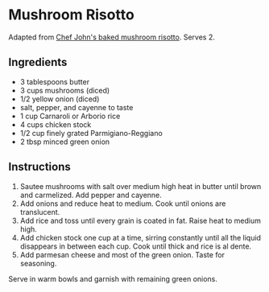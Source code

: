 # Mushroom Risotto

Adapted from [Chef John's baked mushroom risotto](http://foodwishes.blogspot.com/2013/03/baked-mushroom-risotto-why-stir-when.html). Serves 2.

## Ingredients

- 3 tablespoons butter
- 3 cups mushrooms (diced)
- 1/2 yellow onion (diced)
- salt, pepper, and cayenne to taste
- 1 cup Carnaroli or Arborio rice
- 4 cups chicken stock
- 1/2 cup finely grated Parmigiano-Reggiano
- 2 tbsp minced green onion

## Instructions

1. Sautee mushrooms with salt over medium high heat in butter until brown and carmelized. Add pepper and cayenne.
2. Add onions and reduce heat to medium. Cook until onions are translucent.
3. Add rice and toss until every grain is coated in fat. Raise heat to medium high.
4. Add chicken stock one cup at a time, sirring constantly until all the liquid disappears in between each cup. Cook until thick and rice is al dente. 
5. Add parmesan cheese and most of the green onion. Taste for seasoning.

Serve in warm bowls and garnish with remaining green onions.
